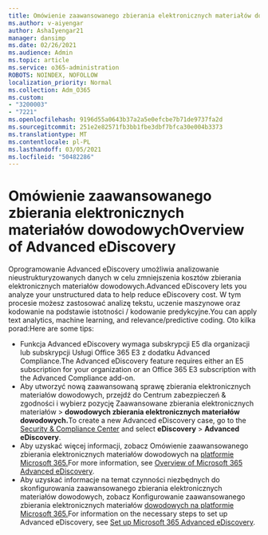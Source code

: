 ```yaml
---
title: Omówienie zaawansowanego zbierania elektronicznych materiałów dowodowych
ms.author: v-aiyengar
author: AshaIyengar21
manager: dansimp
ms.date: 02/26/2021
ms.audience: Admin
ms.topic: article
ms.service: o365-administration
ROBOTS: NOINDEX, NOFOLLOW
localization_priority: Normal
ms.collection: Adm_O365
ms.custom:
- "3200003"
- "7221"
ms.openlocfilehash: 9196d55a0643b37a2a5e0efcbe7b71de9737fa2d
ms.sourcegitcommit: 251e2e82571fb3bb1fbe3dbf7bfca30e004b3373
ms.translationtype: MT
ms.contentlocale: pl-PL
ms.lasthandoff: 03/05/2021
ms.locfileid: "50482286"
---
```

# <a name="overview-of-advanced-ediscovery"></a><span data-ttu-id="c53cb-102">Omówienie zaawansowanego zbierania elektronicznych materiałów dowodowych</span><span class="sxs-lookup"><span data-stu-id="c53cb-102">Overview of Advanced eDiscovery</span></span>

<span data-ttu-id="c53cb-103">Oprogramowanie Advanced eDiscovery umożliwia analizowanie nieustrukturyzowanych danych w celu zmniejszenia kosztów zbierania elektronicznych materiałów dowodowych.</span><span class="sxs-lookup"><span data-stu-id="c53cb-103">Advanced eDiscovery lets you analyze your unstructured data to help reduce eDiscovery cost.</span></span> <span data-ttu-id="c53cb-104">W tym procesie możesz zastosować analizę tekstu, uczenie maszynowe oraz kodowanie na podstawie istotności / kodowanie predykcyjne.</span><span class="sxs-lookup"><span data-stu-id="c53cb-104">You can apply text analytics, machine learning, and relevance/predictive coding.</span></span> <span data-ttu-id="c53cb-105">Oto kilka porad:</span><span class="sxs-lookup"><span data-stu-id="c53cb-105">Here are some tips:</span></span>

- <span data-ttu-id="c53cb-106">Funkcja Advanced eDiscovery wymaga subskrypcji E5 dla organizacji lub subskrypcji Usługi Office 365 E3 z dodatku Advanced Compliance.</span><span class="sxs-lookup"><span data-stu-id="c53cb-106">The Advanced eDiscovery feature requires either an E5 subscription for your organization or an Office 365 E3 subscription with the Advanced Compliance add-on.</span></span>
- <span data-ttu-id="c53cb-107">Aby utworzyć nową zaawansowaną sprawę zbierania [](https://go.microsoft.com/fwlink/p/?linkid=2077143) elektronicznych materiałów dowodowych, przejdź do Centrum zabezpieczeń & zgodności i wybierz pozycję Zaawansowane zbierania elektronicznych materiałów  >  **dowodowych zbierania elektronicznych materiałów dowodowych.**</span><span class="sxs-lookup"><span data-stu-id="c53cb-107">To create a new Advanced eDiscovery case, go to the [Security & Compliance Center](https://go.microsoft.com/fwlink/p/?linkid=2077143) and select **eDiscovery** > **Advanced eDiscovery**.</span></span>
- <span data-ttu-id="c53cb-108">Aby uzyskać więcej informacji, zobacz Omówienie zaawansowanego zbierania elektronicznych materiałów dowodowych na [platformie Microsoft 365.](https://go.microsoft.com/fwlink/?linkid=2101588)</span><span class="sxs-lookup"><span data-stu-id="c53cb-108">For more information, see [Overview of Microsoft 365 Advanced eDiscovery](https://go.microsoft.com/fwlink/?linkid=2101588).</span></span>
- <span data-ttu-id="c53cb-109">Aby uzyskać informacje na temat czynności niezbędnych do skonfigurowania zaawansowanego zbierania elektronicznych materiałów dowodowych, zobacz Konfigurowanie zaawansowanego zbierania elektronicznych materiałów [dowodowych na platformie Microsoft 365.](https://go.microsoft.com/fwlink/?linkid=2122672)</span><span class="sxs-lookup"><span data-stu-id="c53cb-109">For information on the necessary steps to set up Advanced eDiscovery, see [Set up Microsoft 365 Advanced eDiscovery](https://go.microsoft.com/fwlink/?linkid=2122672).</span></span>
